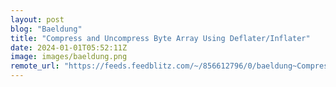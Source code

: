 ```yaml
---
layout: post
blog: "Baeldung"
title: "Compress and Uncompress Byte Array Using Deflater/Inflater"
date: 2024-01-01T05:52:11Z
image: images/baeldung.png
remote_url: "https://feeds.feedblitz.com/~/856612796/0/baeldung~Compress-and-Uncompress-Byte-Array-Using-DeflaterInflater"
---
```

